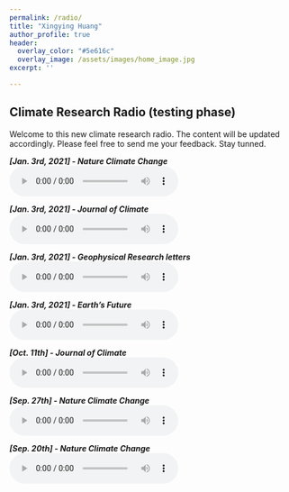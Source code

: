 ```yaml
---
permalink: /radio/
title: "Xingying Huang"
author_profile: true
header:
  overlay_color: "#5e616c"
  overlay_image: /assets/images/home_image.jpg
excerpt: ''

---
```


## Climate Research Radio (testing phase)

Welcome to this new climate research radio. The content will be updated accordingly. Please feel free to send me your feedback. Stay tunned.

***[Jan. 3rd, 2021] - Nature Climate Change*** <br> 
<audio src="/assets/radio/ncc_jan1_MP3WRAP.mp3" controls preload> </audio>

***[Jan. 3rd, 2021] - Journal of Climate*** <br> 
<audio src="/assets/radio/jcli_jan1_MP3WRAP.mp3" controls preload> </audio>

***[Jan. 3rd, 2021] - Geophysical Research letters*** <br> 
<audio src="/assets/radio/grl_jan1_MP3WRAP.mp3" controls preload> </audio>

***[Jan. 3rd, 2021] - Earth’s Future*** <br> 
<audio src="/assets/radio/earth_jan1_MP3WRAP.mp3" controls preload> </audio>


***[Oct. 11th] - Journal of Climate*** <br> 
<audio src="/assets/radio/issue_3-jcli-10_11_2020.mp3" controls preload> </audio>

***[Sep. 27th] - Nature Climate Change*** <br> 
<audio src="/assets/radio/issue_2-ncc-09_27_2020.mp3" controls preload> </audio>

***[Sep. 20th] - Nature Climate Change*** <br> 
<audio src="/assets/radio/issue_1-ncc-09_20_2020.mp3" controls preload> </audio>

